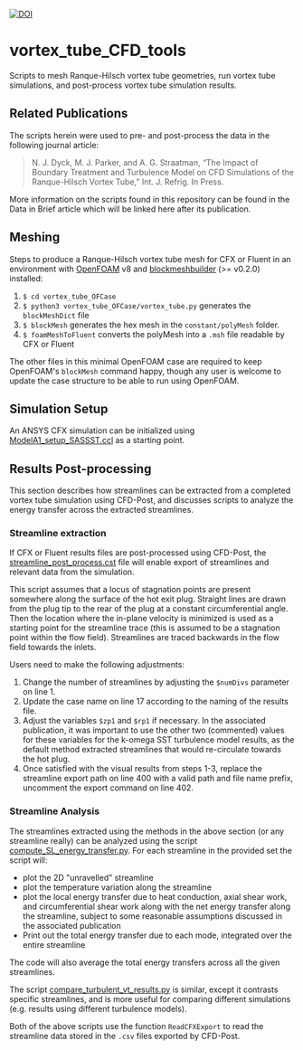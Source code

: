 [![DOI](https://zenodo.org/badge/506301276.svg)](https://zenodo.org/badge/latestdoi/506301276)

# vortex_tube_CFD_tools
Scripts to mesh Ranque-Hilsch vortex tube geometries, run vortex tube simulations, and post-process vortex tube simulation results.

## Related Publications
The scripts herein were used to pre- and post-process the data in the following journal article:

> N. J. Dyck, M. J. Parker, and A. G. Straatman, “The Impact of Boundary Treatment and Turbulence Model on CFD Simulations of the Ranque-Hilsch Vortex Tube,” Int. J. Refrig. In Press.

More information on the scripts found in this repository can be found in the Data in Brief article which will be linked here after its publication.

## Meshing
Steps to produce a Ranque-Hilsch vortex tube mesh for CFX or Fluent in an environment with [OpenFOAM](https://openfoam.org/) v8 and [blockmeshbuilder](https://github.com/NauticalMile64/blockmeshbuilder) (>= v0.2.0) installed:
1. `$ cd vortex_tube_OFCase`
2. `$ python3 vortex_tube_OFCase/vortex_tube.py` generates the `blockMeshDict` file
3. `$ blockMesh` generates the hex mesh in the `constant/polyMesh` folder.
4. `$ foamMeshToFluent` converts the polyMesh into a `.msh` file readable by CFX or Fluent 

The other files in this minimal OpenFOAM case are required to keep OpenFOAM's `blockMesh` command happy, though any user is welcome to update the case structure to be able to run using OpenFOAM.

## Simulation Setup
An ANSYS CFX simulation can be initialized using [ModelA1_setup_SASSST.ccl](ModelA1_setup_SASSST.ccl) as a starting point.

## Results Post-processing
This section describes how streamlines can be extracted from a completed vortex tube simulation using CFD-Post, and discusses scripts to analyze the energy transfer across the extracted streamlines.

### Streamline extraction
If CFX or Fluent results files are post-processed using CFD-Post, the [streamline_post_process.cst](streamline_post_process.cst) file will enable export of streamlines and relevant data from the simulation.

This script assumes that a locus of stagnation points are present somewhere along the surface of the hot exit plug. Straight lines are drawn from the plug tip to the rear of the plug at a constant circumferential angle. Then the location where the in-plane velocity is minimized is used as a starting point for the streamline trace (this is assumed to be a stagnation point within the flow field). Streamlines are traced backwards in the flow field towards the inlets.

Users need to make the following adjustments:

1. Change the number of streamlines by adjusting the `$numDivs` parameter on line 1.
2. Update the case name on line 17 according to the naming of the results file.
3. Adjust the variables `$zp1` and `$rp1` if necessary. In the associated publication, it was important to use the other two (commented) values for these variables for the k-omega SST turbulence model results, as the default method extracted streamlines that would re-circulate towards the hot plug.
4. Once satisfied with the visual results from steps 1-3, replace the streamline export path on line 400 with a valid path and file name prefix, uncomment the export command on line 402.

### Streamline Analysis
The streamlines extracted using the methods in the above section (or any streamline really) can be analyzed using the script [compute_SL_energy_transfer.py](compute_SL_energy_transfer.py). For each streamline in the provided set the script will:

- plot the 2D "unravelled" streamline
- plot the temperature variation along the streamline
- plot the local energy transfer due to heat conduction, axial shear work, and circumferential shear work along with the net energy transfer along the streamline, subject to some reasonable assumptions discussed in the associated publication
- Print out the total energy transfer due to each mode, integrated over the entire streamline

The code will also average the total energy transfers across all the given streamlines.

The script [compare_turbulent_vt_results.py](compare_turbulent_vt_results.py) is similar, except it contrasts specific streamlines, and is more useful for comparing different simulations (e.g. results using different turbulence models).

Both of the above scripts use the function `ReadCFXExport` to read the streamline data stored in the `.csv` files exported by CFD-Post.
